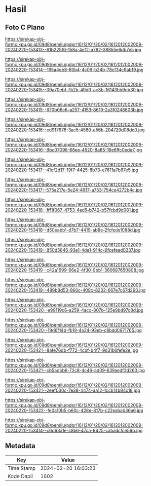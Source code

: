 # Hasil

## Foto C Plano

https://sirekap-obj-formc.kpu.go.id/09d8/pemilu/pdpr/16/12/01/20/02/1612012002009-20240220-153413--61b225f6-158a-4ef2-a792-39855e6db7e5.jpg

https://sirekap-obj-formc.kpu.go.id/09d8/pemilu/pdpr/16/12/01/20/02/1612012002009-20240220-153414--165a4eb8-60b4-4c06-b24b-78cf34c6ab19.jpg

https://sirekap-obj-formc.kpu.go.id/09d8/pemilu/pdpr/16/12/01/20/02/1612012002009-20240220-153415--09a70ebf-7b2b-49d0-ac3b-16143bb9db30.jpg

https://sirekap-obj-formc.kpu.go.id/09d8/pemilu/pdpr/16/12/01/20/02/1612012002009-20240220-153415--670b06c6-a257-4153-8619-2a3f0248603b.jpg

https://sirekap-obj-formc.kpu.go.id/09d8/pemilu/pdpr/16/12/01/20/02/1612012002009-20240220-153416--cd917676-3ac5-4580-a56b-204720d08dc0.jpg

https://sirekap-obj-formc.kpu.go.id/09d8/pemilu/pdpr/16/12/01/20/02/1612012002009-20240220-153416--9bc07098-66ee-4520-8a85-19e6ffc0ede7.jpg

https://sirekap-obj-formc.kpu.go.id/09d8/pemilu/pdpr/16/12/01/20/02/1612012002009-20240220-153417--41cf2d17-19f7-4425-8b73-e7611a7b67e5.jpg

https://sirekap-obj-formc.kpu.go.id/09d8/pemilu/pdpr/16/12/01/20/02/1612012002009-20240220-153417--575a217e-5e24-4917-a753-754ce4272b4c.jpg

https://sirekap-obj-formc.kpu.go.id/09d8/pemilu/pdpr/16/12/01/20/02/1612012002009-20240220-153418--fff1f067-4753-4ad5-b742-b57fcbd9d081.jpg

https://sirekap-obj-formc.kpu.go.id/09d8/pemilu/pdpr/16/12/01/20/02/1612012002009-20240220-153418--d50eabb1-d7b7-4419-ab8e-2fcfede1088d.jpg

https://sirekap-obj-formc.kpu.go.id/09d8/pemilu/pdpr/16/12/01/20/02/1612012002009-20240220-153419--850d5646-93e1-4de1-914c-9fcefeed0237.jpg

https://sirekap-obj-formc.kpu.go.id/09d8/pemilu/pdpr/16/12/01/20/02/1612012002009-20240220-153419--c42a1699-96e2-4f30-9bb1-360687650808.jpg

https://sirekap-obj-formc.kpu.go.id/09d8/pemilu/pdpr/16/12/01/20/02/1612012002009-20240220-153419--489b8d53-866c-409c-8232-667e7c67d290.jpg

https://sirekap-obj-formc.kpu.go.id/09d8/pemilu/pdpr/16/12/01/20/02/1612012002009-20240220-153420--e99119c6-a259-4acc-807b-125e9bd97c8d.jpg

https://sirekap-obj-formc.kpu.go.id/09d8/pemilu/pdpr/16/12/01/20/02/1612012002009-20240220-153420--19d6f14d-fb19-4a34-93eb-c8bdd0671765.jpg

https://sirekap-obj-formc.kpu.go.id/09d8/pemilu/pdpr/16/12/01/20/02/1612012002009-20240220-153421--8afe76db-f772-4cbf-b4f7-9d31b6fefe2e.jpg

https://sirekap-obj-formc.kpu.go.id/09d8/pemilu/pdpr/16/12/01/20/02/1612012002009-20240220-153421--cb5adbb8-72c8-4c46-ad09-639aedf3d263.jpg

https://sirekap-obj-formc.kpu.go.id/09d8/pemilu/pdpr/16/12/01/20/02/1612012002009-20240220-153421--2eef030c-7e38-4474-aa12-1ccb14b84c18.jpg

https://sirekap-obj-formc.kpu.go.id/09d8/pemilu/pdpr/16/12/01/20/02/1612012002009-20240220-153422--fe0a10b5-b60c-428e-817b-c22eabab36a6.jpg

https://sirekap-obj-formc.kpu.go.id/09d8/pemilu/pdpr/16/12/01/20/02/1612012002009-20240220-153414--c6d63a1e-c8b6-47ca-9425-cabadcfce56b.jpg


## Metadata

| Key        | Value               |
| ---------- | ------------------- |
| Time Stamp | 2024-02-20 16:03:23 |
| Kode Dapil | 1602                |




